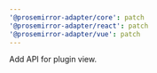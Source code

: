 ```yaml
---
'@prosemirror-adapter/core': patch
'@prosemirror-adapter/react': patch
'@prosemirror-adapter/vue': patch
---
```


Add API for plugin view.
